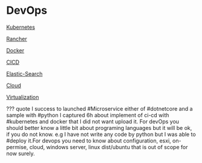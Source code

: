 
# DevOps

[Kubernetes](Kubernetes.md)

[Rancher](Rancher.md)

[Docker](Docker.md)

[CICD](CICD.md)

[Elastic-Search](Elastic-Search.md)

[Cloud](Cloud.md)

[Virtualization](Virtualization.md)

??? quote
    I success to launched #Microservice  either of #dotnetcore and a sample with #python I captured 6h about implement of ci-cd with #kubernetes and docker that I did not want upload it. For devOps you should better know a little bit about programing languages but it will be ok, if you do not know. e.g I have not write any code by python but I was able to #deploy it.For devops you need to know about configuration, esxi, on-permise, cloud, windows server, linux dist/ubuntu that is out of scope for now surely.
